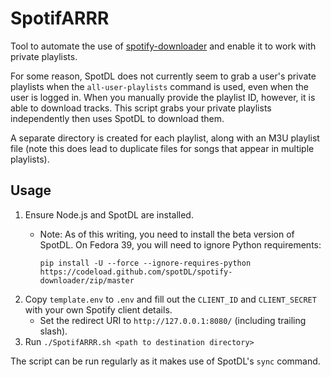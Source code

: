 # SpotifARRR

Tool to automate the use of [spotify-downloader](https://github.com/spotDL/spotify-downloader) and enable it to work with private playlists.

For some reason, SpotDL does not currently seem to grab a user's private playlists when the `all-user-playlists` command is used, even when the user is logged in. When you manually provide the playlist ID, however, it is able to download tracks. This script grabs your private playlists independently then uses SpotDL to download them.

A separate directory is created for each playlist, along with an M3U playlist file (note this does lead to duplicate files for songs that appear in multiple playlists).

## Usage

1. Ensure Node.js and SpotDL are installed.
   - Note: As of this writing, you need to install the beta version of SpotDL. On Fedora 39, you will need to ignore Python requirements:
   
     `pip install -U --force --ignore-requires-python https://codeload.github.com/spotDL/spotify-downloader/zip/master`
2. Copy `template.env` to `.env` and fill out the `CLIENT_ID` and `CLIENT_SECRET` with your own Spotify client details.
   - Set the redirect URI to `http://127.0.0.1:8080/` (including trailing slash).
3. Run `./SpotifARRR.sh <path to destination directory>`

The script can be run regularly as it makes use of SpotDL's `sync` command.